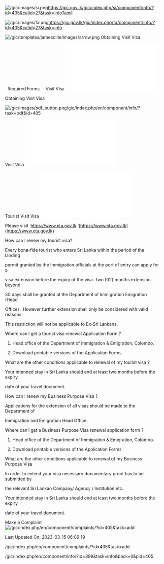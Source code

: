 <!-- Source: https://gic.gov.lk/gic/index.php/en/component/info/?id=405&catid=27&task=info -->

![/gic/images/si.png](/gic/images/si.png)https://gic.gov.lk/gic/index.php/si/component/info/?id=405&catid=27&task=infoTamil

![/gic/images/ta.png](/gic/images/ta.png)https://gic.gov.lk/gic/index.php/ta/component/info/?id=405&catid=27&task=info

![/gic/templates/jamesolite/images/arrow.png](/gic/templates/jamesolite/images/arrow.png) Obtaining Visit Visa

  Required Forms     Visit Visa ![/gic/pdf/VistVisaEx.pdf](/gic/pdf/VistVisaEx.pdf)

Obtaining Visit Visa

![/gic/images/pdf_button.png](/gic/images/pdf_button.png)/gic/index.php/en/component/info/?task=pdf&id=405

Visit Visa ![/gic/pdf/VistVisaEx.pdf](/gic/pdf/VistVisaEx.pdf)

Tourist Visit Visa ![/gic/pdf/VistVisaEx.pdf](/gic/pdf/VistVisaEx.pdf)

Please visit  https://www.eta.gov.lk ![https://www.eta.gov.lk](https://www.eta.gov.lk)

How can I renew my tourist visa?

Every bona-fide tourist who enters Sri Lanka within the period of the landing

permit granted by the Immigration officials at the port of entry can apply for a

visa extension before the expiry of the visa. Two (02) months extension beyond

30 days shall be granted at the Department of Immigration Emigration (Head

Office) . However further extension shall only be considered with valid reasons.

This restriction will not be applicable to Ex-Sri Lankans.

Where can I get a tourist visa renewal Application Form ?

 1. Head office of the Department of Immigration & Emigration, Colombo.

 2. Download printable versions of the Application Forms

What are the other conditions applicable to renewal of my tourist visa ?

Your intended stay in Sri Lanka should end at least two months before the expiry

date of your travel document.

How can I renew my Business Purpose Visa ?

Applications for the extension of all visas should be made to the Department of

Immigration and Emigration Head Office.

Where can I get a Business Purpose Visa renewal application form ?

 1. Head office of the Department of Immigration & Emigration, Colombo.

 2. Download printable versions of the Application Forms

What are the other conditions applicable to renewal of my Business Purpose Visa

In order to extend your visa necessary documentary proof has to be submitted by

the relevant Sri Lankan Company/ Agency / Institution etc..

Your intended stay in Sri Lanka should end at least two months before the expiry

date of your travel document.

Make a Complaint ![/gic/index.php/en/component/complaints/?id=405&task=add](/gic/index.php/en/component/complaints/?id=405&task=add)

Last Updated On: 2023-03-15 06:09:19

/gic/index.php/en/component/complaints/?id=405&task=add

/gic/index.php/en/component/info/?id=399&task=info&back=0&pid=405